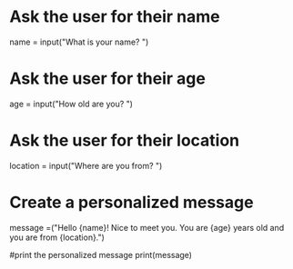 # Ask the user for their name
name = input("What is your name? ")
    
# Ask the user for their age
age = input("How old are you? ")
    
# Ask the user for their location
location = input("Where are you from? ")
    
# Create a personalized message
message =("Hello {name}! Nice to meet you. You are {age} years old and you are from {location}.")

#print the personalized message
print(message)
